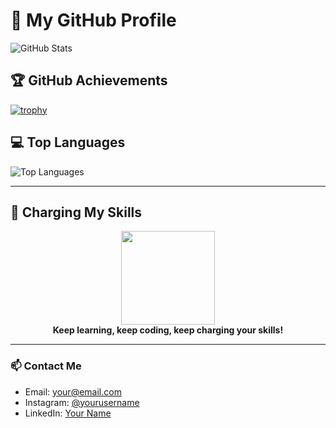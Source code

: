 # 🚀 My GitHub Profile

![GitHub Stats](https://github-readme-stats.vercel.app/api?username=dr1zzling&show_icons=true&count_private=true&theme=tokyonight)

## 🏆 GitHub Achievements
[![trophy](https://github-profile-trophy.vercel.app/?username=dr1zzling&theme=tokyonight&column=4&margin-w=15&margin-h=15)](https://github.com/ryo-ma/github-profile-trophy)

## 💻 Top Languages
![Top Languages](https://github-readme-stats.vercel.app/api/top-langs/?username=dr1zzling&layout=compact&theme=tokyonight)

---

## 🔋 Charging My Skills
<p align="center">
  <img src="https://media.giphy.com/media/Ll22OhMLAlVDb8UQWe/giphy.gif" width="150">
  <br>
  <b>Keep learning, keep coding, keep charging your skills!</b>
</p>

---

### 📫 Contact Me
- Email: your@email.com
- Instagram: [@yourusername](https://instagram.com/yourusername)
- LinkedIn: [Your Name](https://linkedin.com/in/yourusername)
